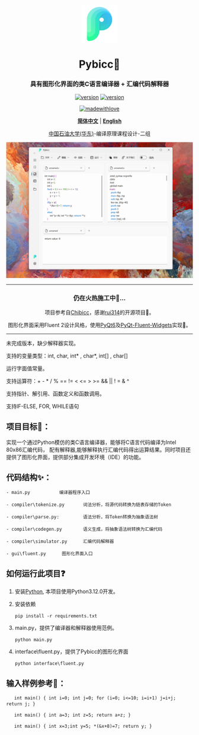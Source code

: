 <div align="center">
<img src="docs/static/img/logo.png" style="width: 20%">

<h1> Pybicc💯</h1>

### 具有图形化界面的类C语言编译器 + 汇编代码解释器





[![version](https://img.shields.io/badge/Version-0.2.2u-blue)](https://github.com/TochusC/ai-assistant-teaching-website)
[![version](https://img.shields.io/badge/UPC-CompilerDesign-blue)](https://github.com/TochusC/ai-assistant-teaching-website)

[![madewithlove](https://img.shields.io/badge/made_with-%E2%9D%A4-red?style=for-the-badge&labelColor=orange)](https://github.com/TochusC/ai-assistant-teaching-website)


[**简体中文**](./README.md) | [**English**](./docs/en/README.md)


[中国石油大学(华东)](https://upc.edu.cn/)-编译原理课程设计-二组

![GUI-Preview](docs/static/img/gui-preview.png)

---

<div align="center">

### 仍在火热施工中🔨...

项目参考自[Chibicc](https://github.com/rui314/chibicc)，感谢[rui314](https://github.com/rui314)的开源项目💖。

图形化界面采用Fluent 2设计风格，使用[PyQt6](https://riverbankcomputing.com/software/pyqt/intro)及[PyQt-Fluent-Widgets](https://github.com/zhiyiYo/PyQt-Fluent-Widgets)实现🌟。

</div>

</div>

---
未完成版本，缺少解释器实现。

支持的变量类型：int, char, int* , char*, int[] , char[]

运行字面值常量。

支持运算符：+ - * / % == != < <= > >= && || ! = & ^

支持指针、解引用、函数定义和函数调用。

支持IF-ELSE, FOR, WHILE语句

## 项目目标🎯：

   实现一个通过Python模仿的类C语言编译器，能够将C语言代码编译为Intel 80x86汇编代码，
   配有解释器,能够解释执行汇编代码得出运算结果。同时项目还提供了图形化界面，提供部分集成开发环境（IDE）的功能。

## 代码结构✨：


    - main.py           编译器程序入口

    - compiler\tokenize.py       词法分析，将源代码转换为链表存储的Token

    - compiler\parse.py:         语法分析，将Token转换为抽象语法树

    - compiler\codegen.py        语义生成，将抽象语法树转换为汇编代码

    - compiler\simulator.py      汇编代码解释器

    - gui\fluent.py      图形化界面入口

## 如何运行此项目❓


1. 安装[Python](https://www.python.org/), 本项目使用Python3.12.0开发。
2. 安装依赖
    ```shell
    pip install -r requirements.txt
    ```
1. main.py，提供了编译器和解释器使用范例。
    ```shell
    python main.py
    ```
1. interface\fluent.py，提供了Pybicc的图形化界面

    ```shell
    python interface\fluent.py
    ```
   
   

## 输入样例参考👾：

```
   int main() { int i=0; int j=0; for (i=0; i<=10; i=i+1) j=i+j; return j; }
```
```
   int main() { int a=3; int z=5; return a+z; }
```
```
   int main() { int x=3;int y=5; *(&x+8)=7; return y; }
```
